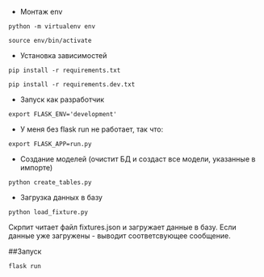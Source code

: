 
- Монтаж env
```shell
python -m virtualenv env

source env/bin/activate
```

- Установка зависимостей
```shell
pip install -r requirements.txt

pip install -r requirements.dev.txt
```

- Запуск как разработчик
```shell
export FLASK_ENV='development'
```

- У меня без flask run не работает, так что:
```shell
export FLASK_APP=run.py
```

- Создание моделей (очистит БД и создаст все модели, указанные в импорте)
```shell
python create_tables.py
```

- Загрузка данных в базу
```shell
python load_fixture.py
```
Скрпит читает файл fixtures.json и загружает данные в базу. Если данные уже загружены - выводит соответсвующее сообщение. 

##Запуск
```shell
flask run
```

